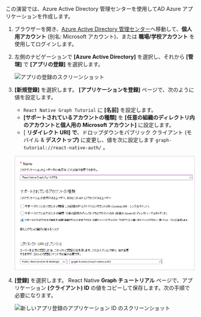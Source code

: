 <!-- markdownlint-disable MD002 MD041 -->

この演習では、Azure Active Directory 管理センターを使用してAD Azure アプリケーションを作成します。

1. ブラウザーを開き、[Azure Active Directory 管理センター](https://aad.portal.azure.com)へ移動して、**個人用アカウント** (別名: Microsoft アカウント)、または **職場/学校アカウント** を使用してログインします。

1. 左側のナビゲーションで **[Azure Active Directory]** を選択し、それから **[管理]** で **[アプリの登録]** を選択します。

    ![アプリの登録のスクリーンショット ](./images/aad-portal-app-registrations.png)

1. **[新規登録]** を選択します。 **[アプリケーションを登録]** ページで、次のように値を設定します。

    - `React Native Graph Tutorial` に **[名前]** を設定します。
    - **[サポートされているアカウントの種類]** を **[任意の組織のディレクトリ内のアカウントと個人用の Microsoft アカウント]** に設定します。
    - [ **リダイレクト URI] で**、ドロップダウンをパブリック クライアント (モバイル & **デスクトップ)** に変更し、値を次に設定します `graph-tutorial://react-native-auth/` 。

    ![[アプリケーションを登録する] ページのスクリーンショット](./images/aad-register-an-app.png)

1. **[登録]** を選択します。 React Native **Graph チュートリアル** ページで、アプリケーション **(クライアント) ID** の値をコピーして保存します。次の手順で必要になります。

    ![新しいアプリ登録のアプリケーション ID のスクリーンショット](./images/aad-application-id.png)
